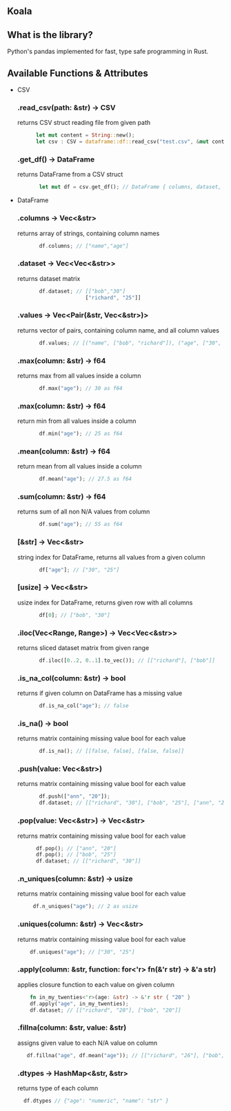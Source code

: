 ## Koala

## What is the library?
Python's pandas implemented for fast, type safe programming in Rust.

## Available Functions & Attributes

- CSV
    ### .read_csv(path: &str) -> CSV
    returns CSV struct reading file from given path
    ```rust
          let mut content = String::new();
          let csv : CSV = dataframe::df::read_csv("test.csv", &mut content); // CSV { headers, values, matrix }
    ```

    ### .get_df() -> DataFrame
    returns DataFrame from a CSV struct
    ```rust
           let mut df = csv.get_df(); // DataFrame { columns, dataset, values }
    ```

- DataFrame
    ### .columns -> Vec<&str>
    returns array of strings, containing column names
    ```rust
           df.columns; // ["name","age"]
    ```
  
     ### .dataset -> Vec<Vec<&str>>
     returns dataset matrix
     ```rust
            df.dataset; // [["bob","30"]
                           ["richard", "25"]]
     ```

     ### .values -> Vec<Pair(&str, Vec<&str>)>
     returns vector of pairs, containing column name, and all column values
     ```rust
            df.values; // [("name", ["bob", "richard"]), ("age", ["30", "25])]
     ```

     ### .max(column: &str) -> f64
     returns max from all values inside a column
     ```rust
            df.max("age"); // 30 as f64
     ```

     ### .max(column: &str) -> f64
     return min from all values inside a column
     ```rust
            df.min("age"); // 25 as f64
     ```

     ### .mean(column: &str) -> f64
     return mean from all values inside a column
     ```rust
            df.mean("age"); // 27.5 as f64
     ```
  
    ### .sum(column: &str) -> f64
    returns sum of all non N/A values from column
    ```rust
           df.sum("age"); // 55 as f64
    ```

     ### [&str] -> Vec<&str>
     string index for DataFrame, returns all values from a given column
     ```rust
            df["age"]; // ["30", "25"]
     ```
     
     ### [usize] -> Vec<&str>
     usize index for DataFrame, returns given row with all columns
     ```rust
            df[0]; // ["bob", "30"]
     ```
  
     ### .iloc(Vec<Range<usize>, Range<usize>>) -> Vec<Vec<&str>>
     returns sliced dataset matrix from given range
     ```rust
            df.iloc([0..2, 0..1].to_vec()); // [["richard"], ["bob"]]
     ```
  
     ### .is_na_col(column: &str) -> bool
     returns if given column on DataFrame has a missing value
     ```rust
            df.is_na_col("age"); // false
     ```
     
     ### .is_na() -> bool
     returns matrix containing missing value bool for each value
     ```rust
            df.is_na(); // [[false, false], [false, false]]
     ```
     
     ### .push(value: Vec<&str>)
     returns matrix containing missing value bool for each value
     ```rust
            df.push(["ann", "20"]);
            df.dataset; // [["richard", "30"], ["bob", "25"], ["ann", "20"]]
     ```
          
     ### .pop(value: Vec<&str>) -> Vec<&str>
     returns matrix containing missing value bool for each value
     ```rust
           df.pop(); // ["ann", "20"]
           df.pop(); // ["bob", "25"]
           df.dataset; // [["richard", "30"]]
     ```
  
     ### .n_uniques(column: &str) -> usize
     returns matrix containing missing value bool for each value
     ```rust
          df.n_uniques("age"); // 2 as usize
     ```
    
     ### .uniques(column: &str) -> Vec<&str>
     returns matrix containing missing value bool for each value
     ```rust
         df.uniques("age"); // ["30", "25"]
     ```
    
     ### .apply(column: &str, function: for<'r> fn(&'r str) -> &'a str)
     applies closure function to each value on given column
     ```rust
         fn in_my_twenties<'r>(age: &str) -> &'r str { "20" }   
         df.apply("age", in_my_twenties);
         df.dataset; // [["richard", "20"], ["bob", "20"]]
     ```
    
    ### .fillna(column: &str, value: &str)
    assigns given value to each N/A value on column
    ```rust
       df.fillna("age", df.mean("age")); // [["richard", "26"], ["bob", "26"]] given bob had no prior age
    ```
  
    ### .dtypes -> HashMap<&str, &str>
    returns type of each column
    ```rust
      df.dtypes // {"age": "numeric", "name": "str" }
    ```